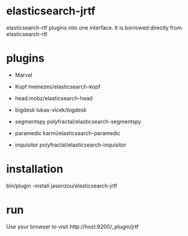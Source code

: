 elasticsearch-jrtf
==================

elasticsearch-rtf plugins into one interface. It is borrowed directly from elasticsearch-rtf.


plugins
========
  - Marvel

  - Kopf lmenezes/elasticsearch-kopf

  - head mobz/elasticsearch-head

  - bigdesk lukas-vlcek/bigdesk

  - segmentspy polyfractal/elasticsearch-segmentspy

  - paramedic karmi/elasticsearch-paramedic

  - inquisitor polyfractal/elasticsearch-inquisitor

installation
============
bin/plugin -install jasonzou/elasticsearch-jrtf

run
===
Use your browser to visit http://host:9200/_plugin/jrtf

 
